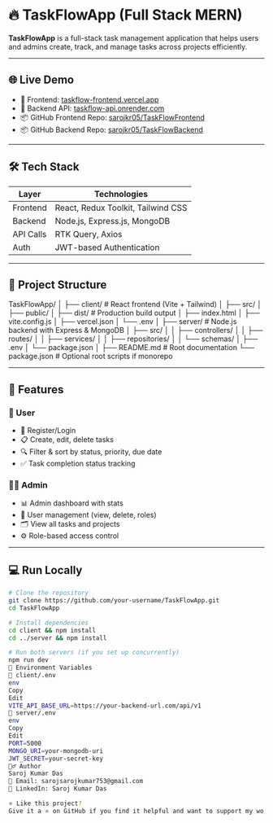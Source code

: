 # 🔥 TaskFlowApp (Full Stack MERN)

**TaskFlowApp** is a full-stack task management application that helps users and admins create, track, and manage tasks across projects efficiently.

---

## 🌐 Live Demo

- 🔗 Frontend: [taskflow-frontend.vercel.app](https://task-flow-frontend-murex.vercel.app)  
- 🔗 Backend API: [taskflow-api.onrender.com](https://taskflowbackend-cbxp.onrender.com)  
- 📦 GitHub Frontend Repo: [sarojkr05/TaskFlowFrontend](https://github.com/sarojkr05/TaskFlowFrontend)  
- 📦 GitHub Backend Repo: [sarojkr05/TaskFlowBackend](https://github.com/sarojkr05/TaskFlowBackend)

---

## 🛠️ Tech Stack

| Layer       | Technologies                       |
|-------------|------------------------------------|
| Frontend    | React, Redux Toolkit, Tailwind CSS |
| Backend     | Node.js, Express.js, MongoDB       |
| API Calls   | RTK Query, Axios                   |
| Auth        | JWT-based Authentication           |

---

## 📁 Project Structure

TaskFlowApp/
│
├── client/ # React frontend (Vite + Tailwind)
│ ├── src/
│ ├── public/
│ ├── dist/ # Production build output
│ ├── index.html
│ ├── vite.config.js
│ ├── vercel.json
│ └── .env
│
├── server/ # Node.js backend with Express & MongoDB
│ ├── src/
│ │ ├── controllers/
│ │ ├── routes/
│ │ ├── services/
│ │ ├── repositories/
│ │ └── schemas/
│ ├── .env
│ └── package.json
│
├── README.md # Root documentation
└── package.json # Optional root scripts if monorepo

---

## 🚀 Features

### 👥 User
- 🔐 Register/Login
- 📋 Create, edit, delete tasks
- 🔍 Filter & sort by status, priority, due date
- ✅ Task completion status tracking

### 👨‍💼 Admin
- 📊 Admin dashboard with stats
- 👥 User management (view, delete, roles)
- 🗂️ View all tasks and projects
- ⚙️ Role-based access control

---

## 💻 Run Locally

```bash
# Clone the repository
git clone https://github.com/your-username/TaskFlowApp.git
cd TaskFlowApp

# Install dependencies
cd client && npm install
cd ../server && npm install

# Run both servers (if you set up concurrently)
npm run dev
📂 Environment Variables
📍 client/.env
env
Copy
Edit
VITE_API_BASE_URL=https://your-backend-url.com/api/v1
📍 server/.env
env
Copy
Edit
PORT=5000
MONGO_URI=your-mongodb-uri
JWT_SECRET=your-secret-key
🙋‍♂️ Author
Saroj Kumar Das
📧 Email: sarojsarojkumar753@gmail.com
🔗 LinkedIn: Saroj Kumar Das

⭐ Like this project?
Give it a ⭐ on GitHub if you find it helpful and want to support my work.

